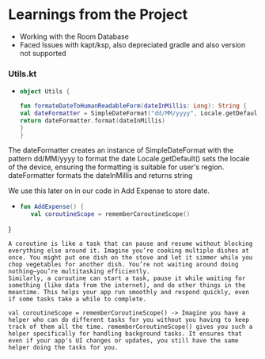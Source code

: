 # Learnings from the Project 

* Working with the Room Database
* Faced Issues with kapt/ksp, also depreciated gradle and also version not supported
### Utils.kt
* ```kotlin
  object Utils {

  fun formateDateToHumanReadableForm(dateInMillis: Long): String {
  val dateFormatter = SimpleDateFormat("dd/MM/yyyy", Locale.getDefault())
  return dateFormatter.format(dateInMillis)
  }
  }
  ```

The dateFormatter creates an instance of SimpleDateFormat with the pattern dd/MM/yyyy to format the date
Locale.getDefault() sets the locale of the device, ensuring the formatting is suitable for user's region.
dateFormatter formats the dateInMillis and returns string

We use this later on in our code in Add Expense to store date.

*  ```kotlin
   fun AddExpense() {
      val coroutineScope = rememberCoroutineScope()
}
```
A coroutine is like a task that can pause and resume without blocking everything else around it. Imagine you’re cooking multiple dishes at once. You might put one dish on the stove and let it simmer while you chop vegetables for another dish. You’re not waiting around doing nothing—you’re multitasking efficiently.
Similarly, a coroutine can start a task, pause it while waiting for something (like data from the internet), and do other things in the meantime. This helps your app run smoothly and respond quickly, even if some tasks take a while to complete.

val coroutineScope = rememberCoroutineScope() -> Imagine you have a helper who can do different tasks for you without you having to keep track of them all the time. rememberCoroutineScope() gives you such a helper specifically for handling background tasks. It ensures that even if your app's UI changes or updates, you still have the same helper doing the tasks for you.